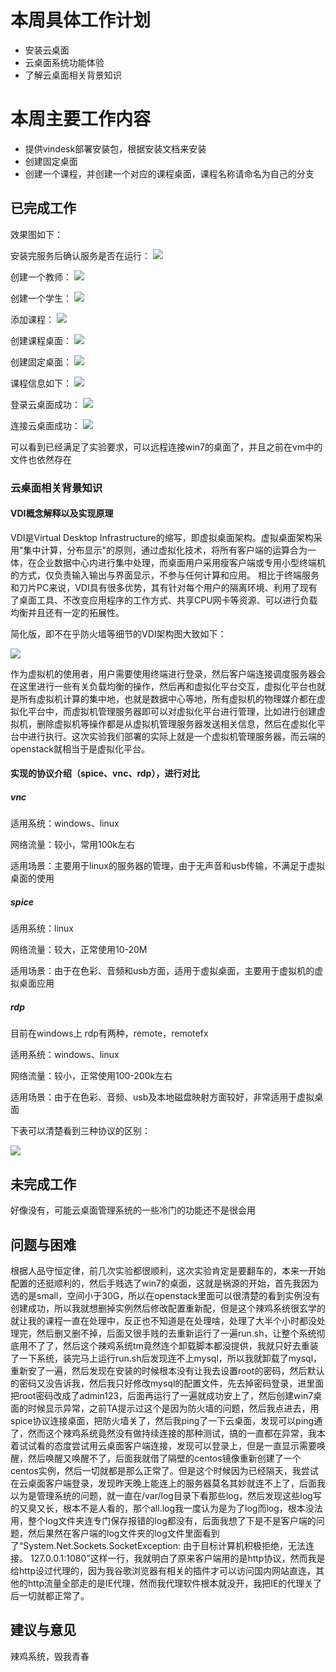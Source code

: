 # 本周具体工作计划
+ 安装云桌面
+ 云桌面系统功能体验
+ 了解云桌面相关背景知识

# 本周主要工作内容
+ 提供vindesk部署安装包，根据安装文档来安装
+ 创建固定桌面
+ 创建一个课程，并创建一个对应的课程桌面，课程名称请命名为自己的分支

## 已完成工作
效果图如下：

安装完服务后确认服务是否在运行：
![](https://raw.githubusercontent.com/2019cloudcomputingpractices/CloudComputingCourse/16340147-%E5%88%98%E6%81%92%E4%BC%9F/task4/image/1.png)

创建一个教师：
![](https://raw.githubusercontent.com/2019cloudcomputingpractices/CloudComputingCourse/16340147-%E5%88%98%E6%81%92%E4%BC%9F/task4/image/5.png)

创建一个学生：
![](https://raw.githubusercontent.com/2019cloudcomputingpractices/CloudComputingCourse/16340147-%E5%88%98%E6%81%92%E4%BC%9F/task4/image/6.png)

添加课程：
![](https://raw.githubusercontent.com/2019cloudcomputingpractices/CloudComputingCourse/16340147-%E5%88%98%E6%81%92%E4%BC%9F/task4/image/2.png)

创建课程桌面：
![](https://raw.githubusercontent.com/2019cloudcomputingpractices/CloudComputingCourse/16340147-%E5%88%98%E6%81%92%E4%BC%9F/task4/image/3.png)

创建固定桌面：
![](https://raw.githubusercontent.com/2019cloudcomputingpractices/CloudComputingCourse/16340147-%E5%88%98%E6%81%92%E4%BC%9F/task4/image/9.png)

课程信息如下：
![](https://raw.githubusercontent.com/2019cloudcomputingpractices/CloudComputingCourse/16340147-%E5%88%98%E6%81%92%E4%BC%9F/task4/image/8.png)

登录云桌面成功：
![](https://raw.githubusercontent.com/2019cloudcomputingpractices/CloudComputingCourse/16340147-%E5%88%98%E6%81%92%E4%BC%9F/task4/image/4.png)

连接云桌面成功：
![](https://raw.githubusercontent.com/2019cloudcomputingpractices/CloudComputingCourse/16340147-%E5%88%98%E6%81%92%E4%BC%9F/task4/image/7.png)



可以看到已经满足了实验要求，可以远程连接win7的桌面了，并且之前在vm中的文件也依然存在

### 云桌面相关背景知识
#### VDI概念解释以及实现原理
VDI是Virtual Desktop Infrastructure的缩写，即虚拟桌面架构。虚拟桌面架构采用"集中计算，分布显示"的原则，通过虚拟化技术，将所有客户端的运算合为一体，在企业数据中心内进行集中处理，而桌面用户采用瘦客户端或专用小型终端机的方式，仅负责输入输出与界面显示，不参与任何计算和应用。
相比于终端服务和刀片PC来说，VDI具有很多优势，其有针对每个用户的隔离环境、利用了现有了桌面工具、不改变应用程序的工作方式、共享CPU网卡等资源、可以进行负载均衡并且还有一定的拓展性。

简化版，即不在乎防火墙等细节的VDI架构图大致如下：

![](https://raw.githubusercontent.com/2019cloudcomputingpractices/CloudComputingCourse/16340147-%E5%88%98%E6%81%92%E4%BC%9F/task4/image/10.png)

作为虚拟机的使用者，用户需要使用终端进行登录，然后客户端连接调度服务器会在这里进行一些有关负载均衡的操作，然后再和虚拟化平台交互，虚拟化平台也就是所有虚拟机计算的集中地，也就是数据中心等地，所有虚拟机的物理媒介都在虚拟化平台中，而虚拟机管理服务器即可以对虚拟化平台进行管理，比如进行创建虚拟机，删除虚拟机等操作都是从虚拟机管理服务器发送相关信息，然后在虚拟化平台中进行执行。这次实验我们部署的实际上就是一个虚拟机管理服务器，而云端的openstack就相当于是虚拟化平台。

#### 实现的协议介绍（spice、vnc、rdp），进行对比
##### vnc
适用系统：windows、linux

网络流量：较小，常用100k左右

适用场景：主要用于linux的服务器的管理，由于无声音和usb传输，不满足于虚拟桌面的使用
##### spice
适用系统：linux

网络流量：较大，正常使用10-20M

适用场景：由于在色彩、音频和usb方面，适用于虚拟桌面，主要用于虚拟机的虚拟桌面应用
##### rdp
目前在windows上 rdp有两种，remote，remotefx

适用系统：windows、linux

网络流量：较小，正常使用100-200k左右

适用场景：由于在色彩、音频、usb及本地磁盘映射方面较好，非常适用于虚拟桌面

下表可以清楚看到三种协议的区别：

![](https://raw.githubusercontent.com/2019cloudcomputingpractices/CloudComputingCourse/16340147-%E5%88%98%E6%81%92%E4%BC%9F/task4/image/11.png)


## 未完成工作
好像没有，可能云桌面管理系统的一些冷门的功能还不是很会用
## 问题与困难
根据人品守恒定律，前几次实验都很顺利，这次实验肯定是要翻车的，本来一开始配置的还挺顺利的，然后手贱选了win7的桌面，这就是祸源的开始，首先我因为选的是small，空间小于30G，所以在openstack里面可以很清楚的看到实例没有创建成功，所以我就想删掉实例然后修改配置重新配，但是这个辣鸡系统很玄学的就让我的课程一直在处理中，反正也不知道是在处理啥，处理了大半个小时都没处理完，然后删又删不掉，后面又很手贱的去重新运行了一遍run.sh，让整个系统彻底用不了了，然后这个辣鸡系统tm竟然连个卸载脚本都没提供，我就只好去重装了一下系统，装完马上运行run.sh后发现连不上mysql，所以我就卸载了mysql，重新安了一遍，然后发现在安装的时候根本没有让我去设置root的密码，然后默认的密码又没告诉我，然后我只好修改mysql的配置文件，先去掉密码登录，进里面把root密码改成了admin123，后面再运行了一遍就成功安上了，然后创建win7桌面的时候显示异常，之前TA提示过这个是因为防火墙的问题，然后我点进去，用spice协议连接桌面，把防火墙关了，然后我ping了一下云桌面，发现可以ping通了，然而这个辣鸡系统竟然没有做持续连接的那种测试，搞的一直都在异常，我本着试试看的态度尝试用云桌面客户端连接，发现可以登录上，但是一直显示需要唤醒，然后唤醒又唤醒不了，后面我就借了隔壁的centos镜像重新创建了一个centos实例，然后一切就都是那么正常了。但是这个时候因为已经隔天，我尝试在云桌面客户端登录，发现昨天晚上能连上的服务器莫名其妙就连不上了，后面我以为是管理系统的问题，就一直在/var/log目录下看那些log，然后发现这些log写的又臭又长，根本不是人看的，那个all.log我一度认为是为了log而log，根本没法用，整个log文件夹连专门保存报错的log都没有，后面我想了下是不是客户端的问题，然后果然在客户端的log文件夹的log文件里面看到了“System.Net.Sockets.SocketException: 由于目标计算机积极拒绝，无法连接。 127.0.0.1:1080”这样一行，我就明白了原来客户端用的是http协议，然而我是给http设过代理的，因为我谷歌浏览器有相关的插件才可以访问国内网站直连，其他的http流量全部走的是IE代理，然而我代理软件根本就没开，我把IE的代理关了后一切就都正常了。
## 建议与意见
辣鸡系统，毁我青春